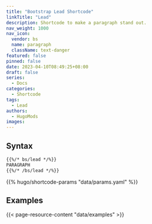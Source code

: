 ```yaml
---
title: "Bootstrap Lead Shortcode"
linkTitle: "Lead"
description: Shortcode to make a paragraph stand out.
nav_weight: 1000
nav_icon:
  vendor: bs
  name: paragraph
  className: text-danger
featured: false
pinned: false
date: 2023-04-10T08:49:25+08:00
draft: false
series:
  - Docs
categories:
  - Shortcode
tags:
  - Lead
authors:
  - HugoMods
images:
---
```


## Syntax

```markdown
{{%/* bs/lead */%}}
PARAGRAPH
{{%/* /bs/lead */%}}
```

{{% hugo/shortcode-params "data/params.yaml" %}}

## Examples

{{< page-resource-content "data/examples" >}}

